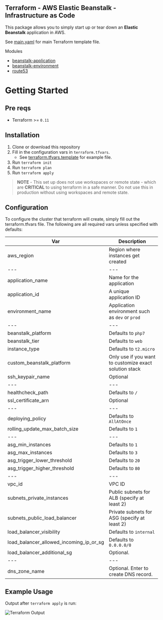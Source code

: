 ## Terraform - AWS Elastic Beanstalk - Infrastructure as Code

This package allows you to simply start up or tear down an **Elastic Beanstalk** application in AWS.

See [main.yaml](main.yaml) for main Terraform template file.

Modules
- [beanstalk-application](modules/beanstalk-application)
- [beanstalk-environment](modules/beanstalk-environment)
- [route53](modules/route53)

# Getting Started

## Pre reqs

- Terraform >= `0.11`

## Installation

1. Clone or download this repository
2. Fill in the configuration vars in `terraform.tfvars`.
    - See [terraform.tfvars.template](terraform.tfvars.template) for example file.
3. Run `terraform init`
4. Run `terraform plan`
5. Run `terraform apply`

> **NOTE** - This set up does not use workspaces or remote state - which are **CRITICAL** to using terraform
> in a safe manner. Do not use this in production without using workspaces and remote state.

## Configuration

To configure the cluster that terraform will create, simply fill out the terraform.tfvars file.
The following are all required vars unless specified with defaults:

| Var                                      | Description
| ---------------------------------------- | -----------
| aws_region                               | Region where instances get created
| ---                                      | ---
| application_name                         | Name for the application
| application_id                           | A unique application ID
| environment_name                         | Application environment such as `dev` or `prod`
| ---                                      | ---
| beanstalk_platform                       | Defaults to `php7`
| beanstalk_tier                           | Defaults to `web`
| instance_type                            | Defaults to `t2.micro`
| custom_beanstalk_platform                | Only use if you want to customize exact solution stack
| ssh_keypair_name                         | Optional
| ---                                      | ---
| healthcheck_path                         | Defaults to `/`
| ssl_certificate_arn                      | Optional
| ---                                      | ---
| deploying_policy                         | Defaults to `AllAtOnce`
| rolling_update_max_batch_size            | Defaults to `1`
| ---                                      | ---
| asg_min_instances                        | Defaults to `1`
| asg_max_instances                        | Defaults to `3`
| asg_trigger_lower_threshold              | Defaults to `20`
| asg_trigger_higher_threshold             | Defaults to `80`
| ---                                      | ---
| vpc_id                                   | VPC ID
| subnets_private_instances                | Public subnets for ALB (specify at least 2)
| subnets_public_load_balancer             | Private subnets for ASG (specify at least 2)
| load_balancer_visibility                 | Defaults to `internal`
| load_balancer_allowed_incoming_ip_or_sg  | Defaults to `0.0.0.0/0`
| load_balancer_additional_sg              | Optional.
| ---                                      | ---
| dns_zone_name                            | Optional. Enter to create DNS record.

## Example Usage

Output after `terraform apply` is run:

![Terraform Output](docs/apply_output.png)
